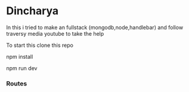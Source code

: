 
# Dincharya

In this i tried to make an fullstack (mongodb,node,handlebar) and follow traversy media youtube to take the help


 
To start this clone this repo

npm install

npm run dev

### Routes 


